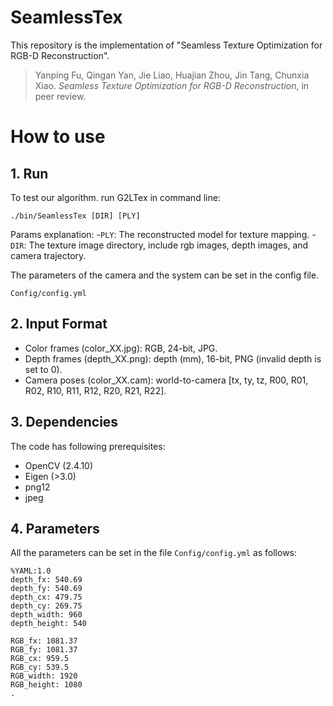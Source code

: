 # SeamlessTex
This repository is the implementation of "Seamless Texture Optimization for RGB-D Reconstruction". 
> Yanping Fu, Qingan Yan, Jie Liao, Huajian Zhou, Jin Tang, Chunxia Xiao. <i>Seamless Texture Optimization for RGB-D Reconstruction</i>, in peer review.



# How to use

## 1. Run
To test our algorithm. run G2LTex in command line:
```
./bin/SeamlessTex [DIR] [PLY] 
```
Params explanation:
-`PLY`: The reconstructed model for texture mapping.
-`DIR`: The texture image directory, include rgb images, depth images, and camera trajectory.

The parameters of the camera and the system can be set in the config file.
```
Config/config.yml
```

## 2. Input Format
- Color frames (color_XX.jpg): RGB, 24-bit, JPG.
- Depth frames (depth_XX.png): depth (mm), 16-bit, PNG (invalid depth is set to 0).
- Camera poses (color_XX.cam): world-to-camera [tx, ty, tz, R00, R01, R02, R10, R11, R12, R20, R21, R22].


## 3. Dependencies
The code has following prerequisites:
- OpenCV (2.4.10)
- Eigen (>3.0)
- png12
- jpeg

## 4. Parameters
All the parameters can be set in the file ```Config/config.yml``` as follows:
```
%YAML:1.0
depth_fx: 540.69
depth_fy: 540.69
depth_cx: 479.75
depth_cy: 269.75
depth_width: 960
depth_height: 540

RGB_fx: 1081.37
RGB_fy: 1081.37
RGB_cx: 959.5
RGB_cy: 539.5
RGB_width: 1920
RGB_height: 1080
.
